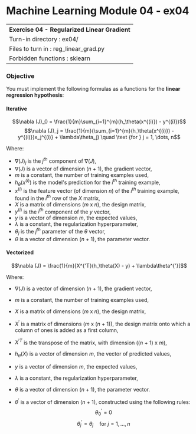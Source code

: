 # Machine Learning Module 04 - ex04

<table>
<tr><th>Exercise 04 - Regularized Linear Gradient</th></tr>
<tr><td>Turn-in directory : ex04/ </tr>
<tr><td>Files to turn in : reg_linear_grad.py</tr>
<tr><td>Forbidden functions : sklearn</tr>
</table>

### Objective

You must implement the following formulas as a functions for the **linear regression hypothesis**: 

#### Iterative
$$\nabla (J)_0 = \frac{1}{m}\sum_{i=1}^{m}(h_\theta(x^{(i)}) - y^{(i)})$$
$$\nabla (J)_j = \frac{1}{m}(\sum_{i=1}^{m}(h_\theta(x^{(i)}) - y^{(i)})x_j^{(i)} + \lambda\theta_j) \quad \text {for } j = 1, \dots, n$$

Where:

 - $\nabla(J)_j$ is the $j^{th}$ component of $\nabla(J)$,
 - $\nabla(J)$ is a vector of dimension ($n$ + 1), the gradient vector,
 - $m$ is a constant, the number of training examples used,
 - $h_\theta(x^{(i)})$ is the model's prediction for the $i^{th}$ training example,
 - $x^{(i)}$ is the feature vector (of dimension $n$) of the $i^{th}$ training example, found in the $i^{th}$ row of the $X$ matrix,
 - $X$ is a matrix of dimensions ($m$ x $n$), the design matrix,
 - $y^{(i)}$ is the $i^{th}$ component of the $y$ vector,
 - $y$ is a vector of dimension $m$, the expected values,
 - $λ$ is a constant, the regularization hyperparameter,
 - $\theta_j$ is the $j^{th}$ parameter of the $\theta$ vector,
 - $\theta$ is a vector of dimension ($n$ + 1), the parameter vector.


#### Vectorized

$$\nabla (J) = \frac{1}{m}[X^{'T}(h_\theta(X) - y) + \lambda\theta^{'}]$$

Where:

 - $\nabla(J)$ is a vector of dimension ($n$ + 1), the gradient vector,
 - $m$ is a constant, the number of training examples used,
 - $X$ is a matrix of dimensions ($m$ x $n$), the design matrix,
 - $X^{'}$ is a matrix of dimensions ($m$ x ($n$ + 1)), the design matrix onto which a column of ones is added as a first column,
 - $X^{'T}$ is the transpose of the matrix, with dimension (($n$ + 1) x $m$),
 - $h_\theta(X)$ is a vector of dimension $m$, the vector of predicted values, 

 - $y$ is a vector of dimension $m$, the expected values,
 - $λ$ is a constant, the regularization hyperparameter,
 - $\theta$ is a vector of dimension ($n$ + 1), the parameter vector.
 - $\theta^{'}$ is a vector of dimension ($n$ + 1), constructed using the following rules: $$\theta_0^{'} = 0$$ $$\theta_j^{'} = \theta_j \quad \text {for } j = 1, \dots, n$$
